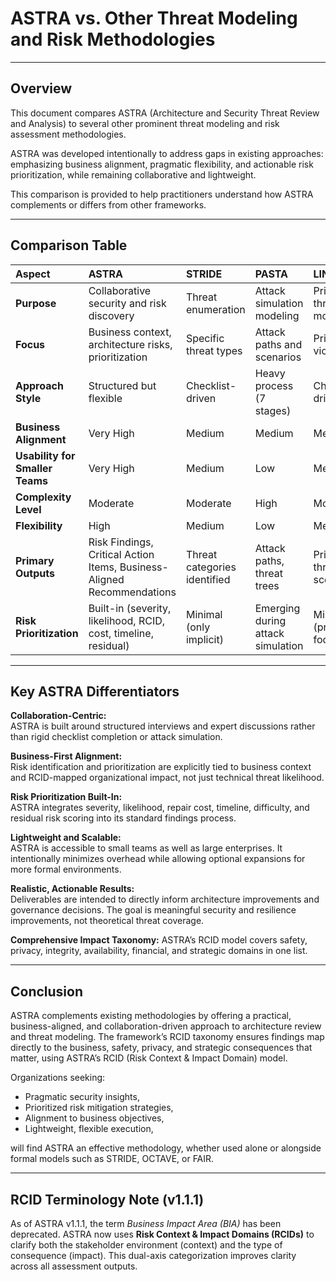 # ASTRA vs. Other Threat Modeling and Risk Methodologies

---

## Overview

This document compares ASTRA (Architecture and Security Threat Review and Analysis) to several other prominent threat modeling and risk assessment methodologies.

ASTRA was developed intentionally to address gaps in existing approaches: emphasizing business alignment, pragmatic flexibility, and actionable risk prioritization, while remaining collaborative and lightweight.

This comparison is provided to help practitioners understand how ASTRA complements or differs from other frameworks.

---

## Comparison Table

| Aspect | ASTRA | STRIDE | PASTA | LINDDUN | OCTAVE | FAIR |
|:--|:--|:--|:--|:--|:--|:--|
| **Purpose** | Collaborative security and risk discovery | Threat enumeration | Attack simulation modeling | Privacy threat modeling | Organizational risk assessment | Quantitative risk assessment |
| **Focus** | Business context, architecture risks, prioritization | Specific threat types | Attack paths and scenarios | Privacy violations | Risk to critical assets | Financial loss estimation |
| **Approach Style** | Structured but flexible | Checklist-driven | Heavy process (7 stages) | Checklist-driven | Formal workshops | Quantitative modeling |
| **Business Alignment** | Very High | Medium | Medium | Medium | High | High |
| **Usability for Smaller Teams** | Very High | Medium | Low | Medium | Low | Low |
| **Complexity Level** | Moderate | Moderate | High | Moderate | High | High |
| **Flexibility** | High | Medium | Low | Medium | Low | Low |
| **Primary Outputs** | Risk Findings, Critical Action Items, Business-Aligned Recommendations | Threat categories identified | Attack paths, threat trees | Privacy threat scenarios | Risk profiles | Loss exceedance curves, financial risk metrics |
| **Risk Prioritization** | Built-in (severity, likelihood, RCID, cost, timeline, residual) | Minimal (only implicit) | Emerging during attack simulation | Minimal (privacy focused) | Subjective ranking | Full quantitative scoring |

---

## Key ASTRA Differentiators

**Collaboration-Centric:**  
ASTRA is built around structured interviews and expert discussions rather than rigid checklist completion or attack simulation.

**Business-First Alignment:**  
Risk identification and prioritization are explicitly tied to business context and RCID-mapped organizational impact, not just technical threat likelihood.

**Risk Prioritization Built-In:**  
ASTRA integrates severity, likelihood, repair cost, timeline, difficulty, and residual risk scoring into its standard findings process.

**Lightweight and Scalable:**  
ASTRA is accessible to small teams as well as large enterprises. It intentionally minimizes overhead while allowing optional expansions for more formal environments.

**Realistic, Actionable Results:**  
Deliverables are intended to directly inform architecture improvements and governance decisions. The goal is meaningful security and resilience improvements, not theoretical threat coverage.

**Comprehensive Impact Taxonomy:**
ASTRA’s RCID model covers safety, privacy, integrity, availability, financial, and strategic domains in one list.

---

## Conclusion

ASTRA complements existing methodologies by offering a practical, business-aligned, and collaboration-driven approach to architecture review and threat modeling.  The framework’s RCID taxonomy ensures findings map directly to the business, safety, privacy, and strategic consequences that matter, using ASTRA’s RCID (Risk Context & Impact Domain) model.

Organizations seeking:
- Pragmatic security insights,
- Prioritized risk mitigation strategies,
- Alignment to business objectives,
- Lightweight, flexible execution,

will find ASTRA an effective methodology, whether used alone or alongside formal models such as STRIDE, OCTAVE, or FAIR.

---

## RCID Terminology Note (v1.1.1)

As of ASTRA v1.1.1, the term *Business Impact Area (BIA)* has been deprecated. ASTRA now uses **Risk Context & Impact Domains (RCIDs)** to clarify both the stakeholder environment (context) and the type of consequence (impact). This dual-axis categorization improves clarity across all assessment outputs.
